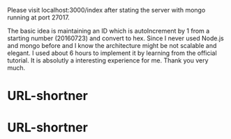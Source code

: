 Please visit localhost:3000/index after stating the server with mongo running at port 27017.

The basic idea is maintaining an ID which is autoIncrement by 1 from a starting number (20160723) and 
convert to hex. Since I never used Node.js and mongo before and I know the architecture might be not scalable 
and elegant. I used about 6 hours to implement it by learning from the official tutorial. It is absolutly 
a interesting experience for me. Thank you very much.

# URL-shortner
# URL-shortner
